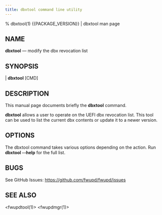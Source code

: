 ```yaml
---
title: dbxtool command line utility
---
```


% dbxtool(1) {{PACKAGE_VERSION}} | dbxtool man page

## NAME

**dbxtool** — modify the dbx revocation list

## SYNOPSIS

| **dbxtool** [CMD]

## DESCRIPTION

This manual page documents briefly the **dbxtool** command.

**dbxtool** allows a user to operate on the UEFI dbx revocation list.
This tool can be used to list the current dbx contents or update it to a newer version.

## OPTIONS

The dbxtool command takes various options depending on the action.
Run **dbxtool --help** for the full list.

## BUGS

See GitHub Issues: <https://github.com/fwupd/fwupd/issues>

## SEE ALSO

<fwupdtool(1)>
<fwupdmgr(1)>

